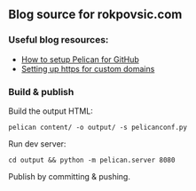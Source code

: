 ## Blog source for rokpovsic.com

### Useful blog resources:
- [How to setup Pelican for GitHub](https://fedoramagazine.org/make-github-pages-blog-with-pelican/)
- [Setting up https for custom domains](https://sheharyar.me/blog/free-ssl-for-github-pages-with-custom-domains/)

### Build & publish
Build the output HTML:

    pelican content/ -o output/ -s pelicanconf.py

Run dev server:

    cd output && python -m pelican.server 8080

Publish by committing & pushing.
